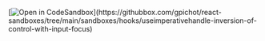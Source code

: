 [![Open in CodeSandbox](https://img.shields.io/badge/Open-in%20CodeSandbox-blue?style=for-the-badge&logo=codesandbox")](https://githubbox.com/gpichot/react-sandboxes/tree/main/sandboxes/hooks/useimperativehandle-inversion-of-control-with-input-focus)